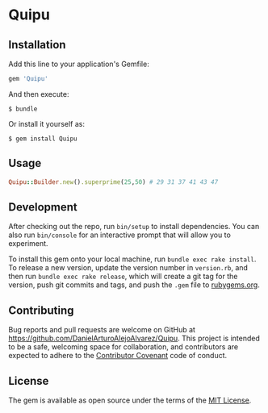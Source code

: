 # Quipu

## Installation

Add this line to your application's Gemfile:

```ruby
gem 'Quipu'
```

And then execute:

    $ bundle

Or install it yourself as:

    $ gem install Quipu

## Usage

```ruby
Quipu::Builder.new().superprime(25,50) # 29 31 37 41 43 47
```

## Development

After checking out the repo, run `bin/setup` to install dependencies. You can also run `bin/console` for an interactive prompt that will allow you to experiment.

To install this gem onto your local machine, run `bundle exec rake install`. To release a new version, update the version number in `version.rb`, and then run `bundle exec rake release`, which will create a git tag for the version, push git commits and tags, and push the `.gem` file to [rubygems.org](https://rubygems.org).

## Contributing

Bug reports and pull requests are welcome on GitHub at https://github.com/DanielArturoAlejoAlvarez/Quipu. This project is intended to be a safe, welcoming space for collaboration, and contributors are expected to adhere to the [Contributor Covenant](http://contributor-covenant.org) code of conduct.


## License

The gem is available as open source under the terms of the [MIT License](http://opensource.org/licenses/MIT).

